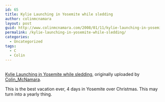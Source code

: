 ```yaml
---
id: 65
title: Kylie Launching in Yosemite while sledding
author: colinmcnamara
layout: post
guid: http://www.colinmcnamara.com/2008/01/11/kylie-launching-in-yosemite-while-sledding/
permalink: /kylie-launching-in-yosemite-while-sledding/
categories:
  - Uncategorized
tags:
  - C
  - Colin
---
```

<div class="flickr-frame">
  <a href="http://www.flickr.com/photos/colinmcnamara/2167342966/" rel="nofollow" title="photo sharing"><img src="http://farm3.static.flickr.com/2360/2167342966_5e698e790f.jpg" class="flickr-photo" alt="" /></a><br /> <br /> <span class="flickr-caption"><a href="http://www.flickr.com/photos/colinmcnamara/2167342966/"rel="nofollow">Kylie Launching in Yosemite while sledding</a>, originally uploaded by <a href="http://www.flickr.com/people/colinmcnamara/"rel="nofollow">Colin_McNamara</a>.</span>
</div>

<p class="flickr-yourcomment">
  This is the best vacation ever, 4 days in Yosemite over Christmas. This may turn into a yearly thing.
</p>